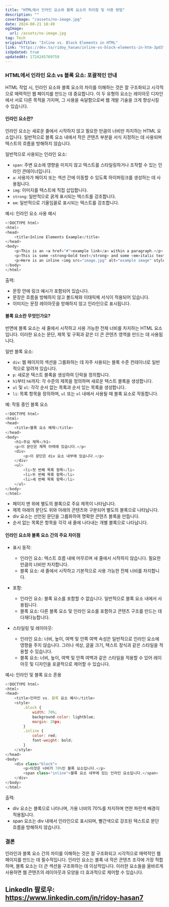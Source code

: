 ```yaml
---
title: "HTML에서 인라인 요소와 블록 요소의 차이점 및 사용 방법"
description: ""
coverImage: "/assets/no-image.jpg"
date: 2024-08-21 18:49
ogImage: 
  url: /assets/no-image.jpg
tag: Tech
originalTitle: "Inline vs. Block Elements in HTML"
link: "https://dev.to/ridoy_hasan/inline-vs-block-elements-in-htm-3pd3"
isUpdated: true
updatedAt: 1724245769759
---
```



### HTML에서 인라인 요소 vs 블록 요소: 포괄적인 안내

HTML 작업 시, 인라인 요소와 블록 요소의 차이를 이해하는 것은 잘 구조화되고 시각적으로 매력적인 웹 페이지를 만드는 데 중요합니다. 이 두 유형의 요소는 레이아웃 디자인에서 서로 다른 목적을 가지며, 그 사용을 숙달함으로써 웹 개발 기술을 크게 향상시킬 수 있습니다.

#### 인라인 요소란?

인라인 요소는 새로운 줄에서 시작하지 않고 필요한 만큼의 너비만 차지하는 HTML 요소입니다. 일반적으로 블록 요소 내에서 작은 콘텐츠 부분을 서식 지정하는 데 사용되며 텍스트의 흐름을 방해하지 않습니다.

<div class="content-ad"></div>

일반적으로 사용되는 인라인 요소:

- `span`: 주변 요소에 영향을 미치지 않고 텍스트를 스타일링하거나 조작할 수 있는 인라인 콘테이너입니다.
- `a`: 사용자가 페이지 또는 섹션 간에 이동할 수 있도록 하이퍼링크를 생성하는 데 사용됩니다.
- `img`: 이미지를 텍스트에 직접 삽입합니다.
- `strong`: 일반적으로 굵게 표시되는 텍스트를 강조합니다.
- `em`: 일반적으로 기울임꼴로 표시되는 텍스트를 강조합니다.

예시: 인라인 요소 사용 예시

```js
<!DOCTYPE html>
<html>
<head>
    <title>Inline Elements Example</title>
</head>
<body>
    <p>This is an <a href="#">example link</a> within a paragraph.</p>
    <p>This is some <strong>bold text</strong> and some <em>italic text</em> within a paragraph.</p>
    <p>Here is an inline <img src="image.jpg" alt="example image" style="width: 50px;"> image.</p>
</body>
</html>
```

<div class="content-ad"></div>

출력:

- 문장 안에 링크 예시가 포함되어 있습니다.
- 문장은 흐름을 방해하지 않고 볼드체와 이태릭체 서식이 적용되어 있습니다.
- 이미지는 문장 레이아웃을 방해하지 않고 인라인으로 표시됩니다.

#### 블록 요소란 무엇인가요?

반면에 블록 요소는 새 줄에서 시작하고 사용 가능한 전체 너비를 차지하는 HTML 요소입니다. 이러한 요소는 문단, 제목 및 구획과 같은 더 큰 콘텐츠 영역을 만드는 데 사용됩니다.

<div class="content-ad"></div>

일반 블록 요소:

- `div`: 웹 페이지의 섹션을 그룹화하는 데 자주 사용되는 블록 수준 컨테이너로 일반적으로 알려져 있습니다.
- `p`: 새로운 텍스트 블록을 생성하여 단락을 정의합니다.
- `h1`부터 `h6`까지: 각 수준의 제목을 정의하며 새로운 텍스트 블록을 생성합니다.
- `ul` 및 `ol`: 각각 순서 없는 목록과 순서 있는 목록을 생성합니다.
- `li`: 목록 항목을 정의하며, `ul` 또는 `ol` 내에서 사용될 때 블록 요소로 작동합니다.

예: 작동 중인 블록 요소

```js
<!DOCTYPE html>
<html>
<head>
    <title>블록 요소 예제</title>
</head>
<body>
    <h1>주요 제목</h1>
    <p>이 문단은 제목 아래에 있습니다.</p>
    <div>
        <p>이 문단은 div 요소 내부에 있습니다.</p>
    </div>
    <ul>
        <li>첫 번째 목록 항목</li>
        <li>두 번째 목록 항목</li>
        <li>세 번째 목록 항목</li>
    </ul>
</body>
</html>
```

<div class="content-ad"></div>

- 페이지 맨 위에 별도의 블록으로 주요 제목이 나타납니다.
- 제목 아래의 문단도 위와 아래의 콘텐츠와 구분되어 별도의 블록으로 나타납니다.
- div 요소는 선언된 문단을 그룹화하여 명확한 콘텐츠 블록을 만듭니다.
- 순서 없는 목록은 항목을 각각 새 줄에 나타내는 개별 블록으로 나타납니다.

#### 인라인 요소와 블록 요소 간의 주요 차이점

- 표시 동작:
  - 인라인 요소: 텍스트 흐름 내에 머무르며 새 줄에서 시작하지 않습니다. 필요한 만큼의 너비만 차지합니다.
  - 블록 요소: 새 줄에서 시작하고 기본적으로 사용 가능한 전체 너비를 차지합니다.

- 포함:
  - 인라인 요소: 블록 요소를 포함할 수 없습니다. 일반적으로 블록 요소 내에서 사용됩니다.
  - 블록 요소: 다른 블록 요소 및 인라인 요소를 포함하고 콘텐츠 구조를 만드는 데 다재다능합니다.

- 스타일링 및 레이아웃:
  - 인라인 요소: 너비, 높이, 여백 및 안쪽 여백 속성은 일반적으로 인라인 요소에 영향을 주지 않습니다. 그러나 색상, 글꼴 크기, 텍스트 장식과 같은 스타일을 적용할 수 있습니다.
  - 블록 요소: 너비, 높이, 여백 및 안쪽 여백과 같은 스타일을 적용할 수 있어 레이아웃 및 디자인을 포괄적으로 제어할 수 있습니다.

<div class="content-ad"></div>

예시: 인라인 및 블록 요소 혼용

```js
<!DOCTYPE html>
<html>
<head>
    <title>인라인 vs. 블록 요소 예시</title>
    <style>
        .block {
            width: 70%;
            background-color: lightblue;
            margin: 20px;
        }
        .inline {
            color: red;
            font-weight: bold;
        }
    </style>
</head>
<body>
    <div class="block">
        <p>이것은 너비가 70%인 블록 요소입니다.</p>
        <span class="inline">블록 요소 내부에 있는 인라인 요소입니다.</span>
    </div>
</body>
</html>
```

출력:

- div 요소는 블록으로 나타나며, 가용 너비의 70%를 차지하며 연한 파란색 배경이 적용됩니다.
- span 요소는 div 내에서 인라인으로 표시되며, 빨간색으로 강조된 텍스트로 문단 흐름을 방해하지 않습니다.

<div class="content-ad"></div>

### 결론

인라인과 블록 요소 간의 차이를 이해하는 것은 잘 구조화되고 시각적으로 매력적인 웹 페이지를 만드는 데 필수적입니다. 인라인 요소는 블록 내 작은 콘텐츠 조각에 가장 적합하며, 블록 요소는 더 큰 섹션을 구조화하는 데 이상적입니다. 이러한 요소들을 올바르게 사용하면 웹 콘텐츠의 레이아웃과 모양을 더 효과적으로 제어할 수 있습니다.

## LinkedIn 팔로우: https://www.linkedin.com/in/ridoy-hasan7